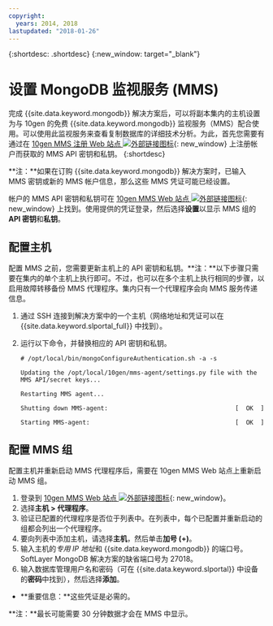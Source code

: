 ```yaml
---
copyright:
  years: 2014, 2018
lastupdated: "2018-01-26"
---
```


{:shortdesc: .shortdesc}
{:new_window: target="_blank"}


# 设置 MongoDB 监视服务 (MMS)

完成 {{site.data.keyword.mongodb}} 解决方案后，可以将副本集内的主机设置为与 10gen 的免费 {{site.data.keyword.mongodb}} 监视服务（MMS）配合使用。可以使用此监视服务来查看复制数据库的详细技术分析。为此，首先您需要有通过在 [10gen MMS 注册 Web 站点 ![外部链接图标](../../icons/launch-glyph.svg "外部链接图标")](http://www.10gen.com/mongodb-monitoring-service){: new_window} 上注册帐户而获取的 MMS API 密钥和私钥。
{:shortdesc}

**注：**如果在订购 {{site.data.keyword.mongodb}} 解决方案时，已输入 MMS 密钥或新的 MMS 帐户信息，那么这些 MMS 凭证可能已经设置。

帐户的 MMS API 密钥和私钥可在 [10gen MMS Web 站点 ![外部链接图标](../../icons/launch-glyph.svg "外部链接图标")](http://mms.10gen.com/){: new_window} 上找到。使用提供的凭证登录，然后选择**设置**以显示 MMS 组的 **API 密钥**和**私钥**。

## 配置主机

配置 MMS 之前，您需要更新主机上的 API 密钥和私钥。**注：**以下步骤只需要在集内的单个主机上执行即可。不过，也可以在多个主机上执行相同的步骤，以启用故障转移备份 MMS 代理程序。集内只有一个代理程序会向 MMS 服务传递信息。

1. 通过 SSH 连接到解决方案中的一个主机（网络地址和凭证可以在 {{site.data.keyword.slportal_full}} 中找到）。
2. 运行以下命令，并替换相应的 API 密钥和私钥。

    `# /opt/local/bin/mongoConfigureAuthentication.sh -a -s`

    `Updating the /opt/local/10gen/mms-agent/settings.py file with the`
    `MMS API/secret keys...`

    `Restarting MMS agent...`

    `Shutting down MMS-agent:                                   [  OK  ]`

    `Starting MMS-agent:                                        [  OK  ]`


## 配置 MMS 组

配置主机并重新启动 MMS 代理程序后，需要在 10gen MMS Web 站点上重新启动 MMS 组。

1. 登录到 [10gen MMS Web 站点 ![外部链接图标](../../icons/launch-glyph.svg "外部链接图标")](http://mms.10gen.com/){: new_window}。
2. 选择**主机 > 代理程序**。
3. 验证已配置的代理程序是否位于列表中。在列表中，每个已配置并重新启动的组都会列出一个代理程序。
4. 要向列表中添加主机，请选择**主机**，然后单击**加号 (+)**。
5. 输入主机的*专用 IP 地址*和 {{site.data.keyword.mongodb}} 的端口号。SoftLayer MongoDB 解决方案的缺省端口号为 27018。
6. 输入数据库管理用户名和密码（可在 {{site.data.keyword.slportal}} 中设备的**密码**中找到），然后选择**添加**。
  * **重要信息：**这些凭证是必需的。

**注：**最长可能需要 30 分钟数据才会在 MMS 中显示。
